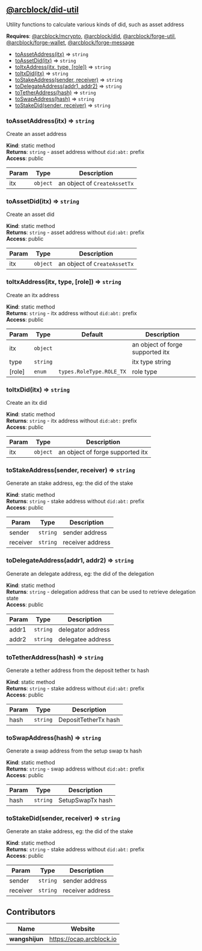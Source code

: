 <a name="module_@arcblock/did-util"></a>


## [**@arcblock/did-util**](https://github.com/arcblock/did-util)

Utility functions to calculate various kinds of did, such as asset address

**Requires**: [@arcblock/mcrypto](./mcrypto/), [@arcblock/did](./did/), [@arcblock/forge-util](./forge-util/), [@arcblock/forge-wallet](./forge-wallet/), [@arcblock/forge-message](./forge-message/)  

* [toAssetAddress(itx)](#toAssetAddress) ⇒ `string`
* [toAssetDid(itx)](#toAssetDid) ⇒ `string`
* [toItxAddress(itx, type, \[role\])](#toItxAddress) ⇒ `string`
* [toItxDid(itx)](#toItxDid) ⇒ `string`
* [toStakeAddress(sender, receiver)](#toStakeAddress) ⇒ `string`
* [toDelegateAddress(addr1, addr2)](#toDelegateAddress) ⇒ `string`
* [toTetherAddress(hash)](#toTetherAddress) ⇒ `string`
* [toSwapAddress(hash)](#toSwapAddress) ⇒ `string`
* [toStakeDid(sender, receiver)](#toStakeDid) ⇒ `string`

<a name="toAssetAddress"></a>

### toAssetAddress(itx) ⇒ `string`

Create an asset address

**Kind**: static method  
**Returns**: `string` - asset address without `did:abt:` prefix  
**Access**: public  

| Param | Type     | Description                  |
| ----- | -------- | ---------------------------- |
| itx   | `object` | an object of `CreateAssetTx` |

<a name="toAssetDid"></a>

### toAssetDid(itx) ⇒ `string`

Create an asset did

**Kind**: static method  
**Returns**: `string` - asset address without `did:abt:` prefix  
**Access**: public  

| Param | Type     | Description                  |
| ----- | -------- | ---------------------------- |
| itx   | `object` | an object of `CreateAssetTx` |

<a name="toItxAddress"></a>

### toItxAddress(itx, type, [role]) ⇒ `string`

Create an itx address

**Kind**: static method  
**Returns**: `string` - itx address without `did:abt:` prefix  
**Access**: public  

| Param  | Type     | Default                  | Description                      |
| ------ | -------- | ------------------------ | -------------------------------- |
| itx    | `object` |                          | an object of forge supported itx |
| type   | `string` |                          | itx type string                  |
| [role] | `enum`   | `types.RoleType.ROLE_TX` | role type                        |

<a name="toItxDid"></a>

### toItxDid(itx) ⇒ `string`

Create an itx did

**Kind**: static method  
**Returns**: `string` - itx address without `did:abt:` prefix  
**Access**: public  

| Param | Type     | Description                      |
| ----- | -------- | -------------------------------- |
| itx   | `object` | an object of forge supported itx |

<a name="toStakeAddress"></a>

### toStakeAddress(sender, receiver) ⇒ `string`

Generate an stake address, eg: the did of the stake

**Kind**: static method  
**Returns**: `string` - stake address without `did:abt:` prefix  
**Access**: public  

| Param    | Type     | Description      |
| -------- | -------- | ---------------- |
| sender   | `string` | sender address   |
| receiver | `string` | receiver address |

<a name="toDelegateAddress"></a>

### toDelegateAddress(addr1, addr2) ⇒ `string`

Generate an delegate address, eg: the did of the delegation

**Kind**: static method  
**Returns**: `string` - delegation address that can be used to retrieve delegation state  
**Access**: public  

| Param | Type     | Description       |
| ----- | -------- | ----------------- |
| addr1 | `string` | delegator address |
| addr2 | `string` | delegatee address |

<a name="toTetherAddress"></a>

### toTetherAddress(hash) ⇒ `string`

Generate a tether address from the deposit tether tx hash

**Kind**: static method  
**Returns**: `string` - stake address without `did:abt:` prefix  
**Access**: public  

| Param | Type     | Description          |
| ----- | -------- | -------------------- |
| hash  | `string` | DepositTetherTx hash |

<a name="toSwapAddress"></a>

### toSwapAddress(hash) ⇒ `string`

Generate a swap address from the setup swap tx hash

**Kind**: static method  
**Returns**: `string` - swap address without `did:abt:` prefix  
**Access**: public  

| Param | Type     | Description      |
| ----- | -------- | ---------------- |
| hash  | `string` | SetupSwapTx hash |

<a name="toStakeDid"></a>

### toStakeDid(sender, receiver) ⇒ `string`

Generate an stake address, eg: the did of the stake

**Kind**: static method  
**Returns**: `string` - stake address without `did:abt:` prefix  
**Access**: public  

| Param    | Type     | Description      |
| -------- | -------- | ---------------- |
| sender   | `string` | sender address   |
| receiver | `string` | receiver address |


## Contributors

| Name           | Website                    |
| -------------- | -------------------------- |
| **wangshijun** | <https://ocap.arcblock.io> |
